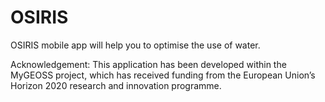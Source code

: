 # OSIRIS
OSIRIS mobile app will help you to optimise the use of water.

Acknowledgement: This application has been developed within the MyGEOSS project, which has received funding from the European Union’s Horizon 2020 research and innovation programme.
